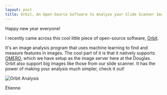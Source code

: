 ```yaml
---
layout: post
title: Orbit, An Open-Source Software to Analyze your Slide Scanner Images
---
```


Happy new year everyone!

I recently came across this cool little piece of open-source software, [Orbit](https://www.orbit.bio/).

It's an image analysis program that uses machine learning to find and measure features in images. The cool part of it is that it natively supports [OMERO](http://www.openmicroscopy.org/site/products/omero), which we have setup as the image server here at the Douglas. Orbit also support big images like those from our slide scanner. It has the power of making your analysis much simpler, check it out!

![Orbit Analysis](http://www.orbit.bio/wp-content/uploads/sites/2/2016/08/img_57b565ac1b611.png)

Étienne
